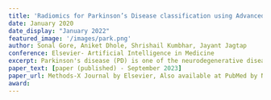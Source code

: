```yaml
---
title: 'Radiomics for Parkinson’s Disease classification using Advanced Texture-based Biomarkers'
date: January 2020
date_display: "January 2022"
featured_image: '/images/park.png'
author: Sonal Gore, Aniket Dhole, Shrishail Kumbhar, Jayant Jagtap
conference: Elsevier- Artificial Intelligence in Medicine
excerpt: Parkinson's disease (PD) is one of the neurodegenerative diseases whose complete cure is not found to date. Therapies and medications are supportive methods to deal with symptoms. There is always a requirement of medical domain expertise to diagnose PD manually. Since manual diagnosis leads to a time-consuming process, an automatic technique has always been useful in such complex tasks. Magnetic resonance imaging (MRI) based computer-aided diagnosis helps medical experts to diagnose PD more precisely and fast. Texture-based radiomic analysis is carried out on 3D MRI scans of T1 weighted and resting-state modalities.Classification accuracies were obtained from 61.11% to 83.33% and area under the curve-receiver operating characteristics (AUC-ROC) values range from 0.43 to 0.86 using four variants of LBP.
paper_text: [paper (published) - September 2023]
paper_url: Methods-X Journal by Elsevier, Also available at PubMed by National Library of Medicine
award: 
---
```

